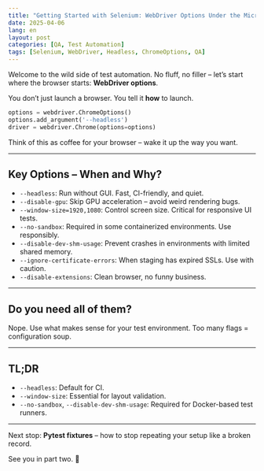 ```yaml
---
title: "Getting Started with Selenium: WebDriver Options Under the Microscope"
date: 2025-04-06
lang: en
layout: post
categories: [QA, Test Automation]
tags: [Selenium, WebDriver, Headless, ChromeOptions, QA]
---
```


Welcome to the wild side of test automation. No fluff, no filler – let’s start where the browser starts: **WebDriver options**.

You don’t just launch a browser. You tell it **how** to launch.

```python
options = webdriver.ChromeOptions()
options.add_argument('--headless')
driver = webdriver.Chrome(options=options)
```

Think of this as coffee for your browser – wake it up the way you want.

---

## Key Options – When and Why?

- `--headless`: Run without GUI. Fast, CI-friendly, and quiet.
- `--disable-gpu`: Skip GPU acceleration – avoid weird rendering bugs.
- `--window-size=1920,1080`: Control screen size. Critical for responsive UI tests.
- `--no-sandbox`: Required in some containerized environments. Use responsibly.
- `--disable-dev-shm-usage`: Prevent crashes in environments with limited shared memory.
- `--ignore-certificate-errors`: When staging has expired SSLs. Use with caution.
- `--disable-extensions`: Clean browser, no funny business.

---

## Do you need all of them?

Nope. Use what makes sense for your test environment. Too many flags = configuration soup.

---

## TL;DR

- `--headless`: Default for CI.
- `--window-size`: Essential for layout validation.
- `--no-sandbox`, `--disable-dev-shm-usage`: Required for Docker-based test runners.

---

Next stop: **Pytest fixtures** – how to stop repeating your setup like a broken record.

See you in part two. 🧪
